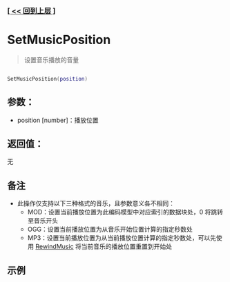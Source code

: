 ### [[ << 回到上层 ]](README.md)

# SetMusicPosition

> 设置音乐播放的音量

```lua

SetMusicPosition(position)

```

## 参数：

+ position [number]：播放位置

## 返回值：

无

## 备注

+ 此操作仅支持以下三种格式的音乐，且参数意义各不相同：
    + MOD：设置当前播放位置为此编码模型中对应索引的数据块处，0 将跳转至音乐开头
    + OGG：设置当前播放位置为从音乐开始位置计算的指定秒数处
    + MP3：设置当前播放位置为从当前播放位置计算的指定秒数处，可以先使用 [RewindMusic](_RewindMusic_) 将当前音乐的播放位置重置到开始处

## 示例

```lua

```